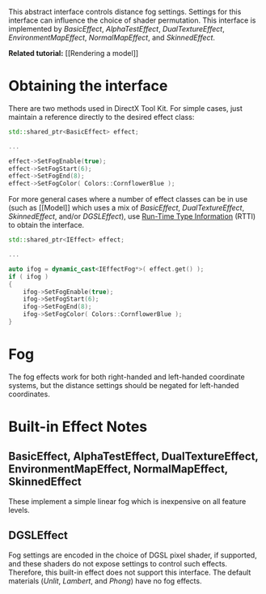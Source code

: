 This abstract interface controls distance fog settings. Settings for this interface can influence the choice of shader permutation. This interface is implemented by _BasicEffect_, _AlphaTestEffect_, _DualTextureEffect_, _EnvironmentMapEffect_, _NormalMapEffect_, and _SkinnedEffect_.

**Related tutorial:** [[Rendering a model]]

# Obtaining the interface

There are two methods used in DirectX Tool Kit. For simple cases, just maintain a reference directly to the desired effect class:

```cpp
std::shared_ptr<BasicEffect> effect;

...

effect->SetFogEnable(true);
effect->SetFogStart(6);
effect->SetFogEnd(8);
effect->SetFogColor( Colors::CornflowerBlue );
```

For more general cases where a number of effect classes can be in use (such as [[Model]] which uses a mix of _BasicEffect_, _DualTextureEffect_, _SkinnedEffect_, and/or _DGSLEffect_), use [Run-Time Type Information](https://en.wikipedia.org/wiki/Run-time_type_information) (RTTI) to obtain the interface.

```cpp
std::shared_ptr<IEffect> effect;

...

auto ifog = dynamic_cast<IEffectFog*>( effect.get() );
if ( ifog )
{
    ifog->SetFogEnable(true);
    ifog->SetFogStart(6);
    ifog->SetFogEnd(8);
    ifog->SetFogColor( Colors::CornflowerBlue );
}
```

# Fog
The fog effects work for both right-handed and left-handed coordinate systems, but the distance settings should be negated for left-handed coordinates.

# Built-in Effect Notes

## BasicEffect, AlphaTestEffect, DualTextureEffect, EnvironmentMapEffect, NormalMapEffect, SkinnedEffect
These implement a simple linear fog which is inexpensive on all feature levels.

## DGSLEffect
Fog settings are encoded in the choice of DGSL pixel shader, if supported, and these shaders do not expose settings to control such effects. Therefore, this built-in effect does not support this interface. The default materials (_Unlit_, _Lambert_, and _Phong_) have no fog effects.
